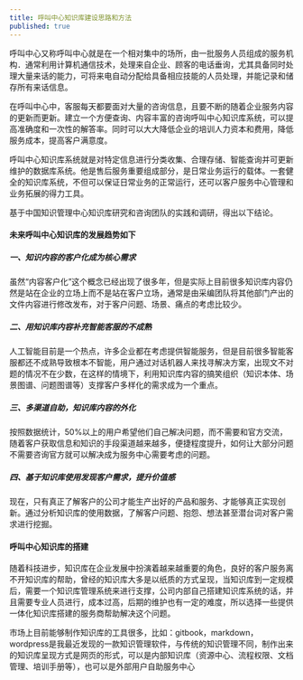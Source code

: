 ```yaml
---
title: 呼叫中心知识库建设思路和方法
published: true
---
```


呼叫中心又称呼叫中心就是在一个相对集中的场所，由一批服务人员组成的服务机构．通常利用计算机通信技术，处理来自企业、顾客的电话垂询，尤其具备同时处理大量来话的能力，可将来电自动分配给具备相应技能的人员处理，并能记录和储存所有来话信息。

在呼叫中心中，客服每天都要面对大量的咨询信息，且要不断的随着企业服务内容的更新而更新。建立一个方便查询、内容丰富的咨询呼叫中心知识库系统，可以提高准确度和一次性的解答率。同时可以大大降低企业的培训人力资本和费用，降低服务成本，提高客户满意度。

呼叫中心知识库系统就是对特定信息进行分类收集、合理存储、智能查询并可更新维护的数据库系统。他是售后服务重要组成部分，是日常业务运行的载体。一套健全的知识库系统，不但可以保证日常业务的正常运行，还可以客户服务中心管理和业务拓展的得力工具。

基于中国知识管理中心知识库研究和咨询团队的实践和调研，得出以下结论。

#### 未来呼叫中心知识库的发展趋势如下

##### 一、知识内容的客户化成为核心需求

虽然“内容客户化”这个概念已经出现了很多年，但是实际上目前很多知识库内容仍然是站在企业的立场上而不是站在客户立场，通常是由采编团队将其他部门产出的文件内容进行修改发布，对于客户问题、场景、痛点的考虑比较少。

##### 二、用知识库内容补充智能客服的不成熟

人工智能目前是一个热点，许多企业都在考虑提供智能服务，但是目前很多智能客服都还不成熟导致根本不智能，用户通过对话机器人来找寻解决方案，出现文不对题的情况不在少数，在这样的情境下，利用知识库内容的搞笑组织（知识本体、场景图谱、问题图谱等）支撑客户多样化的需求成为一个重点。

##### 三、多渠道自助，知识库内容的外化

按照数据统计，50%以上的用户希望他们自己解决问题，而不需要和官方交流，随着客户获取信息和知识的手段渠道越来越多，便捷程度提升，如何让大部分问题不需要咨询官方就可以解决成为服务中心需要考虑的问题。

##### 四、基于知识库使用发现客户需求，提升价值感

现在，只有真正了解客户的公司才能生产出好的产品和服务、才能够真正实现创新。通过分析知识库的使用数据，了解客户问题、抱怨、想法甚至潜台词对客户需求进行挖掘。

#### 呼叫中心知识库的搭建

随着科技进步，知识库在企业发展中扮演着越来越重要的角色，良好的客户服务离不开知识库的帮助，曾经的知识库大多是以纸质的方式呈现，当知识库到一定规模后，需要一个知识库管理系统来进行支撑，公司内部自己搭建知识库系统的话，并且需要专业人员进行，成本过高，后期的维护也有一定的难度，所以选择一些提供一体化知识库搭建的服务商帮助解决这个问题。

市场上目前能够制作知识库的工具很多，比如：gitbook，markdown，wordpress是我最近发现的一款知识管理软件，与传统的知识管理不同，制作出来的知识库呈现方式是网页的形式，可以是内部知识库（资源中心、流程权限、文档管理、培训手册等），也可以是外部用户自助服务中心